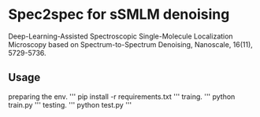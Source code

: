 # Spec2spec for sSMLM denoising

Deep-Learning-Assisted Spectroscopic Single-Molecule Localization Microscopy based on Spectrum-to-Spectrum Denoising, Nanoscale, 16(11), 5729-5736.

## Usage
preparing the env.
'''
pip install -r requirements.txt
'''
traing.
'''
python train.py
'''
testing.
'''
python test.py
'''


